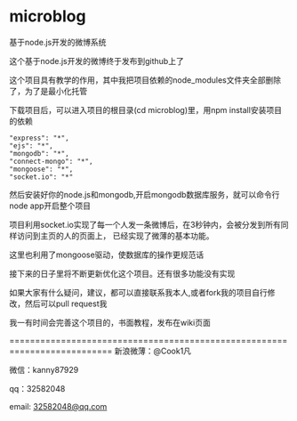 microblog
=========

基于node.js开发的微博系统

这个基于node.js开发的微博终于发布到github上了

这个项目具有教学的作用，其中我把项目依赖的node_modules文件夹全部删除了，为了是最小化托管

下载项目后，可以进入项目的根目录(cd microblog)里，用npm install安装项目的依赖

	"express": "*",
    "ejs": "*",
    "mongodb": "*",
    "connect-mongo": "*",
    "mongoose": "*",
    "socket.io": "*"

然后安装好你的node.js和mongodb,开启mongodb数据库服务，就可以命令行node app开启整个项目

项目利用socket.io实现了每一个人发一条微博后，在3秒钟内，会被分发到所有同样访问到主页的人的页面上，
已经实现了微薄的基本功能。

这里也利用了mongoose驱动，使数据库的操作更规范话

接下来的日子里将不断更新优化这个项目。还有很多功能没有实现

如果大家有什么疑问，建议，都可以直接联系我本人,或者fork我的项目自行修改，然后可以pull request我

我一有时间会完善这个项目的，书面教程，发布在wiki页面

==========================================================================
新浪微薄：@Cook1凡

微信：kanny87929

qq：32582048

email: 32582048@qq.com
